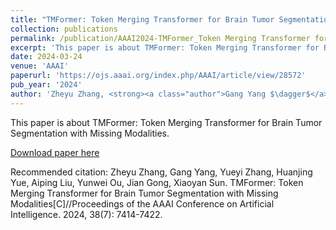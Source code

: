 ```yaml
---
title: "TMFormer: Token Merging Transformer for Brain Tumor Segmentation with Missing Modalities"
collection: publications 
permalink: /publication/AAAI2024-TMFormer_Token Merging Transformer for Brain Tumor Segmentation with Missing Modalities 
excerpt: 'This paper is about TMFormer: Token Merging Transformer for Brain Tumor Segmentation with Missing Modalities.'
date: 2024-03-24
venue: 'AAAI'
paperurl: 'https://ojs.aaai.org/index.php/AAAI/article/view/28572' 
pub_year: '2024'
author: 'Zheyu Zhang, <strong><a class="author">Gang Yang $\dagger$</a></strong>, Yueyi Zhang, Huanjing Yue, Aiping Liu, Yunwei Ou, Jian Gong, Xiaoyan Sun'
---
```

This paper is about TMFormer: Token Merging Transformer for Brain Tumor Segmentation with Missing Modalities.

[Download paper here](https://ojs.aaai.org/index.php/AAAI/article/view/28572)

Recommended citation: Zheyu Zhang, Gang Yang, Yueyi Zhang, Huanjing Yue, Aiping Liu, Yunwei Ou, Jian Gong, Xiaoyan Sun. TMFormer: Token Merging Transformer for Brain Tumor Segmentation with Missing Modalities[C]//Proceedings of the AAAI Conference on Artificial Intelligence. 2024, 38(7): 7414-7422.
